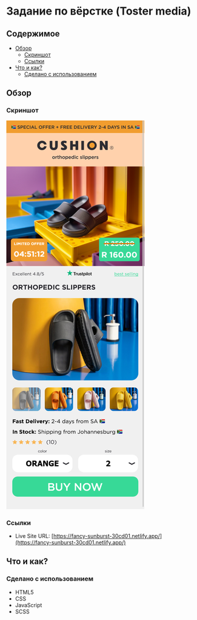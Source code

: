 # Задание по вёрстке (Toster media)

## Содержимое

- [Обзор](#обзор)
  - [Скриншот](#скриншот)
  - [Ссылки](#ссылки)
- [Что и как?](#что-и-как?)
  - [Сделано с использованием](#сделано-с-использованием)

## Обзор

### Скриншот

![](./screenshot.png)

### Ссылки

- Live Site URL: [https://fancy-sunburst-30cd01.netlify.app/](https://fancy-sunburst-30cd01.netlify.app/)

## Что и как?

### Сделано с использованием

- HTML5
- CSS
- JavaScript
- SCSS
